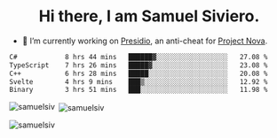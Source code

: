 <h1 align="center">Hi there, I am Samuel Siviero.</h1>

- 🔭 I’m currently working on [Presidio](https://presidio.ac), an anti-cheat for [Project Nova](https://discord.gg/novafn).

<!--START_SECTION:waka-->

```txt
C#            8 hrs 44 mins   ██████▓░░░░░░░░░░░░░░░░░░   27.08 %
TypeScript    7 hrs 26 mins   █████▓░░░░░░░░░░░░░░░░░░░   23.08 %
C++           6 hrs 28 mins   █████░░░░░░░░░░░░░░░░░░░░   20.08 %
Svelte        4 hrs 9 mins    ███▒░░░░░░░░░░░░░░░░░░░░░   12.92 %
Binary        3 hrs 51 mins   ███░░░░░░░░░░░░░░░░░░░░░░   11.98 %
```

<!--END_SECTION:waka-->

<p><img align="left" src="https://github-readme-stats.vercel.app/api/top-langs?username=samuelsiv&show_icons=true&locale=en&layout=compact&theme=radical" alt="samuelsiv" /></p>

<p>&nbsp;<img align="center" src="https://github-readme-stats.vercel.app/api?username=samuelsiv&show_icons=true&locale=en&theme=radical" alt="samuelsiv" /></p>
<p align="left"> <img src="https://komarev.com/ghpvc/?username=samuelsiv&label=Profile%20views&color=0e75b6&style=flat" alt="samuelsiv" /> </p>

